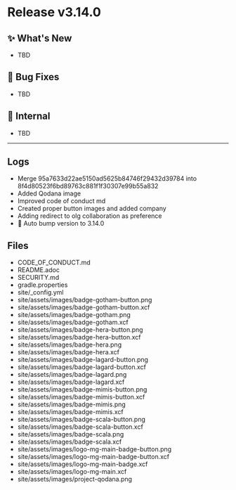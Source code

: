 # Release v3.14.0

## ✨ What's New

- TBD

## 🐛 Bug Fixes

- TBD

## 🔬 Internal

- TBD

---

## Logs

- Merge 95a7633d22ae5150ad5625b84746f29432d39784 into 8f4d80523f6bd89763c881f1f30307e99b55a832
- Added Qodana image
- Improved code of conduct md
- Created proper button images and added company
- Adding redirect to olg collaboration as preference
- 🔼 Auto bump version to 3.14.0


## Files

- CODE_OF_CONDUCT.md
- README.adoc
- SECURITY.md
- gradle.properties
- site/_config.yml
- site/assets/images/badge-gotham-button.png
- site/assets/images/badge-gotham-button.xcf
- site/assets/images/badge-gotham.png
- site/assets/images/badge-gotham.xcf
- site/assets/images/badge-hera-button.png
- site/assets/images/badge-hera-button.xcf
- site/assets/images/badge-hera.png
- site/assets/images/badge-hera.xcf
- site/assets/images/badge-lagard-button.png
- site/assets/images/badge-lagard-button.xcf
- site/assets/images/badge-lagard.png
- site/assets/images/badge-lagard.xcf
- site/assets/images/badge-mimis-button.png
- site/assets/images/badge-mimis-button.xcf
- site/assets/images/badge-mimis.png
- site/assets/images/badge-mimis.xcf
- site/assets/images/badge-scala-button.png
- site/assets/images/badge-scala-button.xcf
- site/assets/images/badge-scala.png
- site/assets/images/badge-scala.xcf
- site/assets/images/logo-mg-main-badge-button.png
- site/assets/images/logo-mg-main-badge-button.xcf
- site/assets/images/logo-mg-main-badge.xcf
- site/assets/images/logo-mg-main.xcf
- site/assets/images/project-qodana.png

